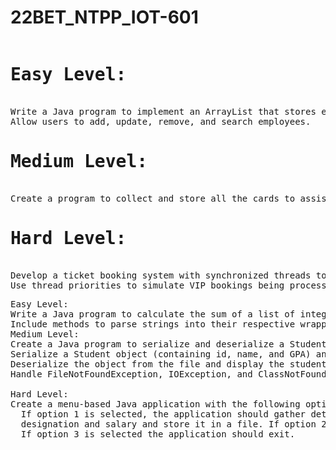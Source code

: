 # 22BET_NTPP_IOT-601

<pre>
<H1>Easy Level:</H1>
Write a Java program to implement an ArrayList that stores employee details (ID, Name, and Salary). 
Allow users to add, update, remove, and search employees.
<h1>Medium Level:</h1>
Create a program to collect and store all the cards to assist the users in finding all the cards in a given symbol using Collection interface.
<h1>Hard Level:</h1>
Develop a ticket booking system with synchronized threads to ensure no double booking of seats.
Use thread priorities to simulate VIP bookings being processed first.
</pre>
<pre>Easy Level:
Write a Java program to calculate the sum of a list of integers using autoboxing and unboxing. 
Include methods to parse strings into their respective wrapper classes (e.g., Integer.parseInt()).
Medium Level:
Create a Java program to serialize and deserialize a Student object. The program should:
Serialize a Student object (containing id, name, and GPA) and save it to a file.
Deserialize the object from the file and display the student details.
Handle FileNotFoundException, IOException, and ClassNotFoundException using exception handling.

Hard Level:
Create a menu-based Java application with the following options. 1.Add an Employee 2. Display All 3. Exit 
  If option 1 is selected, the application should gather details of the employee like employee name, employee id, 
  designation and salary and store it in a file. If option 2 is selected, the application should display all the employee details. 
  If option 3 is selected the application should exit.

</pre>
